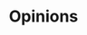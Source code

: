 ---
title: "Opinions"
meta_title: ""
description: "Thought-provoking opinions and perspectives on various topics"
--- 